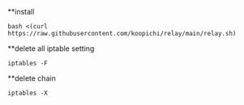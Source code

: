 **install
```
bash <(curl https://raw.githubusercontent.com/koopichi/relay/main/relay.sh)
```

**delete all iptable setting
```
iptables -F
```
**delete chain
```
iptables -X
```
